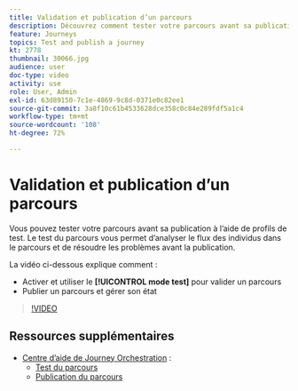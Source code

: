 ```yaml
---
title: Validation et publication d’un parcours
description: Découvrez comment tester votre parcours avant sa publication, à l’aide de profils de test.
feature: Journeys
topics: Test and publish a journey
kt: 2778
thumbnail: 30066.jpg
audience: user
doc-type: video
activity: use
role: User, Admin
exl-id: 63d89150-7c1e-4869-9c8d-0371e0c82ee1
source-git-commit: 3a8f10c61b4533628dce358c0c84e289fdf5a1c4
workflow-type: tm+mt
source-wordcount: '108'
ht-degree: 72%

---
```


# Validation et publication d’un parcours

Vous pouvez tester votre parcours avant sa publication à l’aide de profils de test. Le test du parcours vous permet d’analyser le flux des individus dans le parcours et de résoudre les problèmes avant la publication.

La vidéo ci-dessous explique comment :

* Activer et utiliser le **[!UICONTROL mode test]** pour valider un parcours
* Publier un parcours et gérer son état

>[!VIDEO](https://video.tv.adobe.com/v/30066?quality=12)

## Ressources supplémentaires

* [Centre d’aide de Journey Orchestration](https://experienceleague.adobe.com/docs/journeys/using/journey-orchestration-home.html?lang=fr) :
   * [Test du parcours](https://experienceleague.adobe.com/docs/journeys/using/building-journeys/testing-the-journey.html?lang=fr)
   * [Publication du parcours](https://experienceleague.adobe.com/docs/journeys/using/building-journeys/publishing-the-journey.html?lang=fr)
